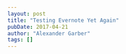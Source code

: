 ```yaml
---
layout: post
title: "Testing Evernote Yet Again"
pubDate: 2017-04-21
author: "Alexander Garber"
tags: []
---
```


<br>

